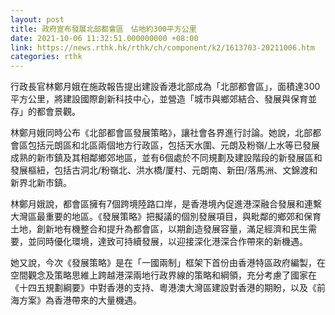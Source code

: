 ```yaml
---
layout: post
title: 政府宣布發展北部都會區　佔地約300平方公里
date: 2021-10-06 11:32:51.000000000 +08:00
link: https://news.rthk.hk/rthk/ch/component/k2/1613703-20211006.htm
categories: rthk
---
```


行政長官林鄭月娥在施政報告提出建設香港北部成為「北部都會區」，面積達300平方公里，將建設國際創新科技中心，並營造「城市與鄉郊結合、發展與保育並存」的都會景觀。

林鄭月娥同時公布《北部都會區發展策略》，讓社會各界進行討論。她說，北部都會區包括元朗區和北區兩個地方行政區，包括天水圍、元朗及粉嶺/上水等已發展成熟的新市鎮及其相鄰鄉郊地區，並有6個處於不同規劃及建設階段的新發展區和發展樞紐，包括古洞北/粉嶺北、洪水橋/厦村、元朗南、新田/落馬洲、文錦渡和新界北新市鎮。

林鄭月娥說，都會區擁有7個跨境陸路口岸，是香港境內促進港深融合發展和連繫大灣區最重要的地區。《發展策略》把擬議的個別發展項目，與毗鄰的鄉郊和保育土地，創新地有機整合和提升為都會區，以期創造發展容量，滿足經濟和民生需要，並同時優化環境，達致可持續發展，以迎接深化港深合作帶來的新機遇。

她又說，今次《發展策略》是在「一國兩制」框架下首份由香港特區政府編製，在空間觀念及策略思維上跨越港深兩地行政界線的策略和綱領，充分考慮了國家在《十四五規劃綱要》中對香港的支持、粵港澳大灣區建設對香港的期盼，以及《前海方案》為香港帶來的大量機遇。
